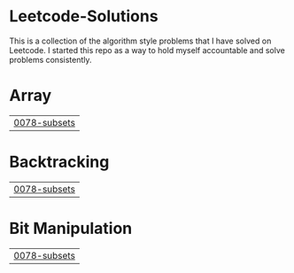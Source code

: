 # Leetcode-Solutions

This is a collection of the algorithm style problems that I have solved on Leetcode. I started this repo as a way to hold myself accountable and solve problems consistently.


# Array
|  |
| ------- |
| [0078-subsets](https://github.com/jaidevmane/leetcode-solutions/tree/master/0078-subsets) |
# Backtracking
|  |
| ------- |
| [0078-subsets](https://github.com/jaidevmane/leetcode-solutions/tree/master/0078-subsets) |
# Bit Manipulation
|  |
| ------- |
| [0078-subsets](https://github.com/jaidevmane/leetcode-solutions/tree/master/0078-subsets) |